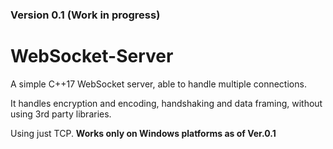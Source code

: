 ### Version 0.1 (Work in progress)

# WebSocket-Server
A simple C++17 WebSocket server, able to handle multiple connections.

It handles encryption and encoding, handshaking and data framing, without using 3rd party libraries.

Using just TCP. **Works only on Windows platforms as of Ver.0.1**


